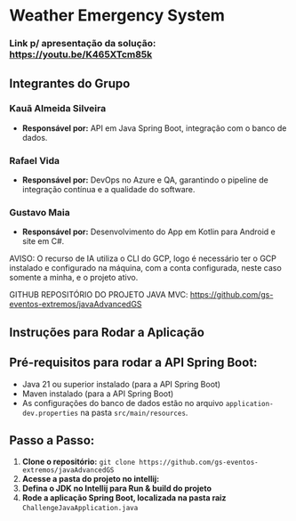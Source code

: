 # Weather Emergency System

### Link p/ apresentação da solução: https://youtu.be/K465XTcm85k

## Integrantes do Grupo

### Kauã Almeida Silveira
- **Responsável por:** API em Java Spring Boot, integração com o banco de dados.
### Rafael Vida
- **Responsável por:** DevOps no Azure e QA, garantindo o pipeline de integração contínua e a qualidade do software.
### Gustavo Maia
- **Responsável por:** Desenvolvimento do App em Kotlin para Android e site em C#.

AVISO: O recurso de IA utiliza o CLI do GCP, logo é necessário ter o GCP instalado e configurado na máquina, com a conta configurada, neste caso somente a minha, e o projeto ativo.

GITHUB REPOSITÓRIO DO PROJETO JAVA MVC: https://github.com/gs-eventos-extremos/javaAdvancedGS

## Instruções para Rodar a Aplicação

## Pré-requisitos para rodar a API Spring Boot:
- Java 21 ou superior instalado (para a API Spring Boot)
- Maven instalado (para a API Spring Boot)
- As configurações do banco de dados estão no arquivo `application-dev.properties` na pasta `src/main/resources`.

## Passo a Passo:

1. **Clone o repositório:**
   ```git clone https://github.com/gs-eventos-extremos/javaAdvancedGS```
2. **Acesse a pasta do projeto no intellij:**
3. **Defina o JDK no Intellij para Run & build do projeto**
4. **Rode a aplicação Spring Boot, localizada na pasta raiz**
   ```ChallengeJavaApplication.java```

